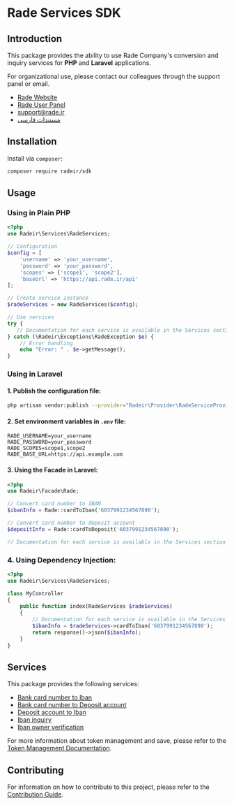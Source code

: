# Rade Services SDK

## Introduction
This package provides the ability to use Rade Company's conversion and inquiry services for **PHP** and **Laravel** applications.

For organizational use, please contact our colleagues through the support panel or email.

- [Rade Website](https://rade.ir)
- [Rade User Panel](https://my.rade.ir)
- [support@rade.ir](mailto:support@rade.ir)
- [مستندات فارسی](README_FA.md)

## Installation

Install via `composer`:

```bash
composer require radeir/sdk
```

## Usage

### Using in Plain PHP

```php
<?php
use Radeir\Services\RadeServices;

// Configuration
$config = [
    'username' => 'your_username',
    'password' => 'your_password',
    'scopes' => ['scope1', 'scope2'],
    'baseUrl' => 'https://api.rade.ir/api'
];

// Create service instance
$radeServices = new RadeServices($config);

// Use services
try {
   // Documentation for each service is available in the Services section below
} catch (\Radeir\Exceptions\RadeException $e) {
    // Error handling
    echo "Error: " . $e->getMessage();
}
```

### Using in Laravel

#### 1. Publish the configuration file:

```bash
php artisan vendor:publish --provider="Radeir\Provider\RadeServiceProvider"
```

#### 2. Set environment variables in `.env` file:

```
RADE_USERNAME=your_username
RADE_PASSWORD=your_password
RADE_SCOPES=scope1,scope2
RADE_BASE_URL=https://api.example.com
```


#### 3. Using the Facade in Laravel:

```php
<?php
use Radeir\Facade\Rade;

// Convert card number to IBAN
$ibanInfo = Rade::cardToIban('6037991234567890');

// Convert card number to deposit account
$depositInfo = Rade::cardToDeposit('6037991234567890');

// Documentation for each service is available in the Services section below

```

### 4. Using Dependency Injection:

```php
<?php
use Radeir\Services\RadeServices;

class MyController
{
    public function index(RadeServices $radeServices)
    {
        // Documentation for each service is available in the Services section below
        $ibanInfo = $radeServices->cardToIban('6037991234567890');
        return response()->json($ibanInfo);
    }
}
```


## Services

This package provides the following services:

- [Bank card number to Iban](docs/en/card-to-iban.md)
- [Bank card number to Deposit account](docs/en/card-to-deposit.md)
- [Deposit account to Iban](docs/en/deposit-to-iban.md)
- [Iban inquiry](docs/en/iban-inquiry.md)
- [Iban owner verification](docs/en/iban-owner-verification.md)

For more information about token management and save, please refer to the
[Token Management Documentation](docs/en/token-manager.md).

## Contributing

For information on how to contribute to this project, please refer to the
[Contribution Guide](docs/en/contributing.md).

